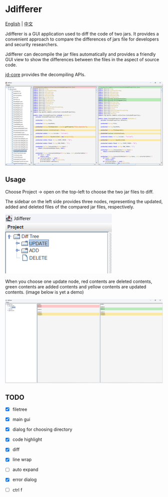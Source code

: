 # Jdifferer

[English](readme.md) | [中文](readme-zh.md)

Jdifferer is a GUI application used to diff the code of two jars. It provides a convenient approach to compare the differences of jars file for developers and security researchers.

Jdifferer can decompile the jar files automatically and provides a friendly GUI view to show the differences between the files in the aspect of source code.

[jd-core](https://github.com/java-decompiler/jd-core) provides the decompiling APIs.

![image-20230926115942438](./assets/image-20230926115942438.png)   


## Usage

Choose Project -> open on the top-left to choose the two jar files to diff.

The sidebar on the left side provides three nodes, representing the updated, added and deleted files of the compared jar files, respectively.

![image-20230926120322733](./assets/image-20230926120322733.png)

When you choose one update node, red contents are deleted contents, green contents are added contents and yellow contents are updated contents. (image below is yet a demo)

![img](./assets/demodiff.png)

## TODO

- [x] filetree
- [x] main gui
- [x] dialog for choosing directory
- [x] code highlight
- [x] diff
- [x] line wrap
- [ ] auto expand
- [x] error dialog
- [ ] ctrl f

